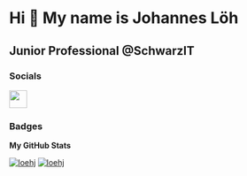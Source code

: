 Hi 👋 My name is Johannes Löh
=============================
Junior Professional @SchwarzIT
-----------------------

### Socials<p align="left"> <a href="https://www.linkedin.com/in/johannes-löh-935b151b3" target="_blank" rel="noreferrer"><img src="https://raw.githubusercontent.com/danielcranney/readme-generator/main/public/icons/socials/linkedin.svg" width="32" height="32" /></a></p>

### Badges

<b>My GitHub Stats</b>

<a href="http://www.github.com/loehj"><img src="https://github-readme-stats.vercel.app/api?username=loehj&show_icons=true&hide=&count_private=true&title_color=0a66c2&text_color=ffffff&icon_color=3382ed&bg_color=0d1117&hide_border=true&show_icons=true" alt="loehj" /></a>
<a href="https://github.com/loehj"><img src="https://github-readme-stats.vercel.app/api/top-langs/?username=loehj&langs_count=10&title_color=0a66c2&text_color=ffffff&icon_color=3382ed&bg_color=0d1117&hide_border=true&locale=en&layout=compact" alt="loehj" /></a>
